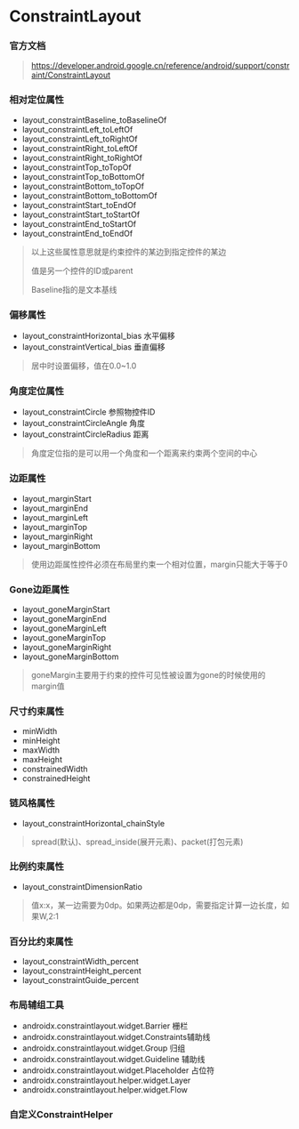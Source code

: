 # ConstraintLayout

### 官方文档

> https://developer.android.google.cn/reference/android/support/constraint/ConstraintLayout

### 相对定位属性

- layout_constraintBaseline_toBaselineOf
- layout_constraintLeft_toLeftOf
- layout_constraintLeft_toRightOf
- layout_constraintRight_toLeftOf
- layout_constraintRight_toRightOf
- layout_constraintTop_toTopOf
- layout_constraintTop_toBottomOf
- layout_constraintBottom_toTopOf
- layout_constraintBottom_toBottomOf
- layout_constraintStart_toEndOf
- layout_constraintStart_toStartOf
- layout_constraintEnd_toStartOf
- layout_constraintEnd_toEndOf

> 以上这些属性意思就是约束控件的某边到指定控件的某边
>
> 值是另一个控件的ID或parent
>
> Baseline指的是文本基线

### 偏移属性

- layout_constraintHorizontal_bias 水平偏移
- layout_constraintVertical_bias 垂直偏移

> 居中时设置偏移，值在0.0~1.0

### 角度定位属性

- layout_constraintCircle 参照物控件ID
- layout_constraintCircleAngle 角度
- layout_constraintCircleRadius 距离

> 角度定位指的是可以用一个角度和一个距离来约束两个空间的中心

### 边距属性

- layout_marginStart
- layout_marginEnd
- layout_marginLeft
- layout_marginTop
- layout_marginRight
- layout_marginBottom

> 使用边距属性控件必须在布局里约束一个相对位置，margin只能大于等于0

### Gone边距属性

- layout_goneMarginStart
- layout_goneMarginEnd
- layout_goneMarginLeft
- layout_goneMarginTop
- layout_goneMarginRight
- layout_goneMarginBottom

> goneMargin主要用于约束的控件可见性被设置为gone的时候使用的margin值

### 尺寸约束属性

- minWidth
- minHeight
- maxWidth
- maxHeight
- constrainedWidth
- constrainedHeight

### 链风格属性

- layout_constraintHorizontal_chainStyle

> spread(默认)、spread_inside(展开元素)、packet(打包元素)

### 比例约束属性

- layout_constraintDimensionRatio

> 值x:x，某一边需要为0dp。如果两边都是0dp，需要指定计算一边长度，如果W,2:1

### 百分比约束属性

- layout_constraintWidth_percent
- layout_constraintHeight_percent
- layout_constraintGuide_percent

### 布局辅组工具

- androidx.constraintlayout.widget.Barrier 栅栏
- androidx.constraintlayout.widget.Constraints辅助线
- androidx.constraintlayout.widget.Group 归组
- androidx.constraintlayout.widget.Guideline 辅助线
- androidx.constraintlayout.widget.Placeholder 占位符
- androidx.constraintlayout.helper.widget.Layer
- androidx.constraintlayout.helper.widget.Flow

### 自定义ConstraintHelper



